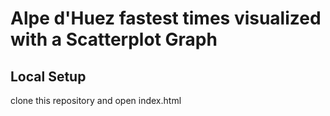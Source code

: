 # Alpe d'Huez fastest times visualized with a Scatterplot Graph

## Local Setup
clone this repository and open index.html
